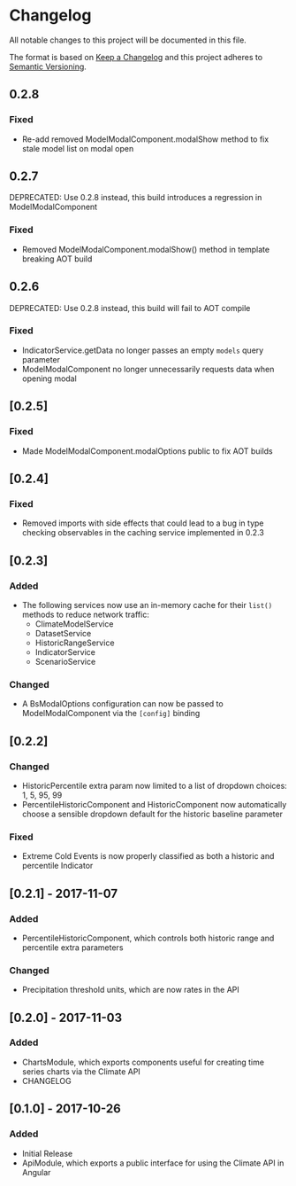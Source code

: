 # Changelog
All notable changes to this project will be documented in this file.

The format is based on [Keep a Changelog](http://keepachangelog.com/en/1.0.0/)
and this project adheres to [Semantic Versioning](http://semver.org/spec/v2.0.0.html).

## 0.2.8
### Fixed
- Re-add removed ModelModalComponent.modalShow method to fix stale model list on modal open

## 0.2.7

DEPRECATED: Use 0.2.8 instead, this build introduces a regression in ModelModalComponent

### Fixed
- Removed ModelModalComponent.modalShow() method in template breaking AOT build

## 0.2.6

DEPRECATED: Use 0.2.8 instead, this build will fail to AOT compile

### Fixed
- IndicatorService.getData no longer passes an empty `models` query parameter
- ModelModalComponent no longer unnecessarily requests data when opening modal

## [0.2.5]
### Fixed
- Made ModelModalComponent.modalOptions public to fix AOT builds

## [0.2.4]
### Fixed
- Removed imports with side effects that could lead to a bug in type checking observables in the caching service implemented in 0.2.3

## [0.2.3]
### Added
- The following services now use an in-memory cache for their `list()` methods to reduce network traffic:
  - ClimateModelService
  - DatasetService
  - HistoricRangeService
  - IndicatorService
  - ScenarioService
### Changed
- A BsModalOptions configuration can now be passed to ModelModalComponent via the `[config]` binding

## [0.2.2]
### Changed
- HistoricPercentile extra param now limited to a list of dropdown choices: 1, 5, 95, 99
- PercentileHistoricComponent and HistoricComponent now automatically choose a sensible dropdown
  default for the historic baseline parameter
### Fixed
- Extreme Cold Events is now properly classified as both a historic and percentile Indicator

## [0.2.1] - 2017-11-07
### Added
- PercentileHistoricComponent, which controls both historic range and percentile extra parameters

### Changed
- Precipitation threshold units, which are now rates in the API

## [0.2.0] - 2017-11-03
### Added
- ChartsModule, which exports components useful for creating time series charts via the Climate API
- CHANGELOG

## [0.1.0] - 2017-10-26
### Added
- Initial Release
- ApiModule, which exports a public interface for using the Climate API in Angular

